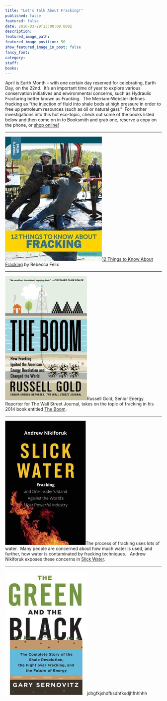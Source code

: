 ```yaml
---
title: "Let's Talk About Fracking!"
published: false
featured: false
date: 2016-03-29T13:00:00.000Z
description:
featured_image_path:
featured_image_position: 50
show_featured_image_in_post: false
fancy_font:
category:
staff:
books:
---
```



April is Earth Month – with one certain day reserved for celebrating, Earth Day, on the 22nd.&nbsp; It’s an important time of year to explore various conservation initiatives and environmental concerns, such as Hydraulic Fracturing better known as Fracking.&nbsp; The Merriam-Webster defines fracking as “the injection of fluid into shale beds at high pressure in order to free up petroleum resources (such as oil or natural gas).”&nbsp; For further investigations into this hot eco-topic, check out some of the books listed below and then come on in to Booksmith and grab one, reserve a copy on the phone, or [shop online!](http://www.brooklinebooksmith-shop.com/search/site)

---

![](/uploads/versions/12-things-to-know-about-fracking---x----311-400x---.jpg)[12 Things to Know About Fracking](http://www.brooklinebooksmith-shop.com/book/9781632350893) by Rebecca Felix

---

![](/uploads/versions/the-boom---x----263-400x---.jpg)Russell Gold, Senior Energy Reporter for The Wall Street Journal, takes on the topic of fracking in his 2014 book entitled [The Boom]( http://www.brooklinebooksmith-shop.com/book/9781451692297).&nbsp;

---

![](/uploads/versions/slick-water---x----259-400x---.jpg)The process of fracking uses lots of water.&nbsp; Many people are concerned about how much water is used, and further, how water is contaminated by fracking techniques.&nbsp; &nbsp;Andrew Nikiforuk exposes these concerns in [Slick Water](http://www.brooklinebooksmith-shop.com/book/9781771640763).

---

![](/uploads/versions/green-and-the-black---x----263-400x---.jpg)jdhgfkjshdfksdhfksdjhfhhhhh

&nbsp;